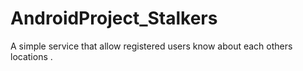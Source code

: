 # AndroidProject_Stalkers

A simple service that allow registered users know about each others locations .
